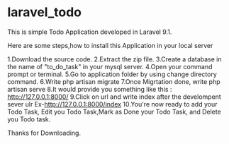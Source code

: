 # laravel_todo

This is simple Todo Application developed in Laravel 9.1.

Here are some steps,how to install this Application in your local server

1.Download the source code.
2.Extract the zip file.
3.Create a database in the name of "to_do_task" in your mysql server.
4.Open your command prompt or terminal. 
5.Go to application folder by using change directory command.
6.Write php artisan migrate 
7.Once Migrtation done, write php artisan serve
8.It would provide you something like this : http://127.0.0.1:8000/
9.Click on url and write index after the develompent sever ulr Ex-http://127.0.0.1:8000/index
10.You're now ready to add your Todo Task, Edit you Todo Task,Mark as Done your Todo Task, and Delete you Todo task.


Thanks for Downloading.

